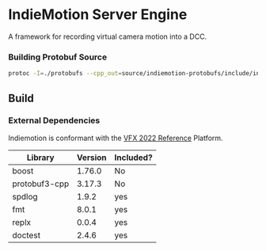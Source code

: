 # IndieMotion Server Engine 
A framework for recording virtual camera motion into a DCC.


### Building Protobuf Source
``` bash
protoc -I=./protobufs --cpp_out=source/indiemotion-protobufs/include/indiemotion-protobufs protobufs/*.proto
```

## Build
### External Dependencies
Indiemotion is conformant with the [VFX 2022 Reference](https://vfxplatform.com) Platform. 

| Library | Version | Included? |
| ------------ | ------------- | ----------|
boost | 1.76.0 | No
protobuf3-cpp | 3.17.3 | No
spdlog | 1.9.2 | yes |
fmt | 8.0.1| yes |
replx | 0.0.4 | yes |
doctest | 2.4.6 | yes|
